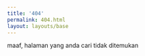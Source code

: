 ```yaml
---
title: '404'
permalink: 404.html
layout: layouts/base
---
```


maaf, halaman yang anda cari tidak ditemukan